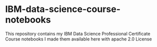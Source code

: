 # IBM-data-science-course-notebooks
This repository contains my IBM Data Science Professional Certificate Course notebooks
I made them available here with apache 2.0 License
